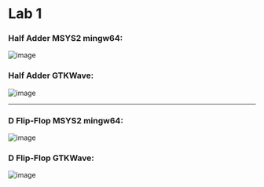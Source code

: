 # Lab 1
### Half Adder MSYS2 mingw64:
![image]("Images/Lab1_Half_Adder_mingw64.png")
### Half Adder GTKWave:
![image]("Images/Lab1_Half_Adder_GTKWave.png")

---

### D Flip-Flop MSYS2 mingw64:
![image]("Images/Lab1_D_Flip-Flop_mingw64.png")
### D Flip-Flop GTKWave:
![image]("Images/Lab1_D_Flip_Flop_GTKWave.png")
